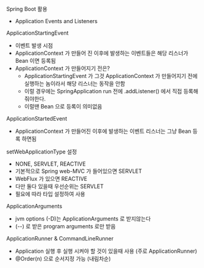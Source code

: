 
Spring Boot 활용

* Application Events and Listeners


ApplicationStartingEvent

  - 이벤트 발생 시점
  - ApplicationContext 가 만들어 진 이후에 발생하는 이벤트들은 해당 리스너가 Bean 이면 등록됨
  - ApplicationContext 가 만들어지기 전은?
    - ApplicationStartingEvent 가 그것 ApplicationContext 가 만들어지기 전에 실행하는 놈이라서 해당 리스너는 동작을 안함
    - 이럴 경우에는 SpringApplication run 전에 .addListener() 에서 직접 등록해줘야한다.
    - 이럴땐 Bean 으로 등록이 의미없음

ApplicationStartedEvent
  - ApplicationContext 가 만들어진 이후에 발생하는 이벤트 리스너는 그냥 Bean 등록 하면됨

setWebApplicationType 설정
  - NONE, SERVLET, REACTIVE
  - 기본적으로 Spring web-MVC 가 들어있으면 SERVLET
  - WebFlux 가 있으면 REACTIVE
  - 다만 둘다 있을때 우선순위는 SERVLET
  - 필요에 따라 타입 설정하여 사용
  
ApplicationArguments
  - jvm options (-D)는 ApplicationArguments 로 받지않는다
  - (--) 로 받은 program arguments 로만 받음
  
ApplicationRunner & CommandLineRunner
  - Application 실행 후 실행 시켜야 할 것이 있을때 사용 (주로 ApplicationRunner)
  - @Order(n) 으로 순서지정 가능 (내림차순)
